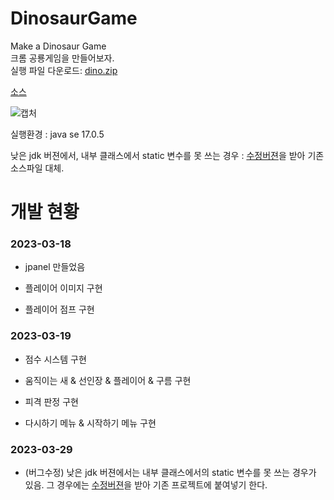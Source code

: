 # DinosaurGame
Make a Dinosaur Game<br>
크롬 공룡게임을 만들어보자.    
실행 파일 다운로드: [dino.zip](https://github.com/logg9715/DinosaurGame/files/12194366/dino.zip)    


[소스](https://github.com/logg9715/DinosaurGame/tree/master0319)

![캡처](https://user-images.githubusercontent.com/127168700/236478393-ac6cf84a-9cd0-46ad-991c-b679218b648d.PNG)

실행환경 : java se 17.0.5

 낮은 jdk 버젼에서, 내부 클래스에서 static 변수를 못 쓰는 경우 : [수정버젼](GraphicsMainDraw(jdkEditVer).java)을 받아 기존 소스파일 대체. 


# 개발 현황

### 2023-03-18

- jpanel 만들었음

- 플레이어 이미지 구현

- 플레이어 점프 구현





### 2023-03-19

- 점수 시스템 구현

- 움직이는 새 & 선인장 & 플레이어 & 구름 구현

- 피격 판정 구현

- 다시하기 메뉴 & 시작하기 메뉴 구현

### 2023-03-29

- (버그수정) 낮은 jdk 버젼에서는 내부 클래스에서의 static 변수를 못 쓰는 경우가 있음. 그 경우에는 [수정버젼](GraphicsMainDraw.java)을 받아 기존 프로젝트에 붙여넣기 한다. 
